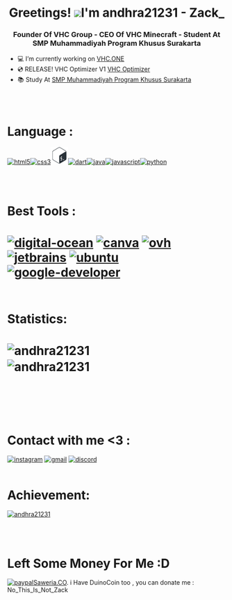 <h1 align="center">Greetings! <img src="https://media.giphy.com/media/hvRJCLFzcasrR4ia7z/giphy.gif" width="25px">I'm andhra21231 - Zack_</h1>
<h3 align="center">Founder Of VHC Group - CEO Of VHC Minecraft - Student At SMP Muhammadiyah Program Khusus Surakarta</h3>

 - 💻 I’m currently working on [VHC.ONE](https://developers.vhc.one)
 - 💿 RELEASE! VHC Optimizer V1 [VHC Optimizer](https://api.vhc.one/v1/optimizer.exe)
 - 📚 Study At [SMP Muhammadiyah Program Khusus Surakarta](https://smp.muhpksolo.sch.id/)

<br><br>
<h1 align="left">Language : </h1>
<p align="left"> <a href="https://html.spec.whatwg.org/"><img src="https://raw.githubusercontent.com/abranhe/programming-languages-logos/master/src/html/html.svg" alt="html5" width="40" height="40"></a><a href="https://www.w3.org/TR/CSS/#css"><img src="https://raw.githubusercontent.com/detain/svg-logos/master/svg/css-3.svg" alt="css3" width="40" height="40"></a><a href="https://www.gnu.org/software/bash/"><img src="https://raw.githubusercontent.com/devicons/devicon/master/icons/bash/bash-plain.svg" alt="bash" width="40" height="40"></a><a href="https://dart.dev"><img src="https://raw.githubusercontent.com/AliasIO/wappalyzer/master/src/drivers/webextension/images/icons/Dart.svg" alt="dart" width="40" height="40"></a><a href="https://java.com"><img src="https://raw.githubusercontent.com/abranhe/programming-languages-logos/master/src/java/java.svg" alt="java" width="40" height="40"></a><a href="https://www.ecma-international.org/publications-and-standards/standards/ecma-262/"><img src="https://raw.githubusercontent.com/detain/svg-logos/master/svg/logo-javascript.svg" alt="javascript" width="40" height="40"></a><a href="https://python.org"><img src="https://raw.githubusercontent.com/abranhe/programming-languages-logos/master/src/python/python.svg" alt="python" width="40" height="40"></a></p>

<br><br>
<h1 align="left">Best Tools : <h1>
 <p align="left"><a href="https://m.do.co/c/e45aacc403b9"><img src="https://www.vectorlogo.zone/logos/digitalocean/digitalocean-icon.svg" alt="digital-ocean" width="40" height="40"></a> <a href="https://www.canva.com/join/hmc-mmg-myw"><img src="https://www.vectorlogo.zone/logos/canva/canva-icon.svg" alt="canva" width="40" height="40"></a> <a href="https://ovh.com"> <img src="https://upload.wikimedia.org/wikipedia/en/f/f9/OVH_Logo.svg" alt="ovh" width="40" height="40"></a> <a href="https://jetbrains.com"><img src="https://raw.githubusercontent.com/gilbarbara/logos/master/logos/intellij-idea.svg" alt="jetbrains" width="40" height="40"></a> <a href="https://ubuntu.com"><img src="https://raw.githubusercontent.com/detain/svg-logos/master/svg/ubuntu-4.svg" alt="ubuntu" width="40" height="40"></a> <a href="https://developer.google.com"><img src="https://raw.githubusercontent.com/gilbarbara/logos/master/logos/google-developers.svg" alt="google-developer" width="40" height="40"></a>
<br><br>
<h1 align="left">Statistics: <h1>
 <img align="left" src="https://github-readme-stats.vercel.app/api/top-langs?username=andhra21231&show_icons=true&locale=en&layout=compact" alt="andhra21231" /><br><img align="center" src="https://github-readme-stats.vercel.app/api?username=andhra21231&show_icons=true&locale=en" alt="andhra21231" />
 
<br><br>
<h1 align="left">Contact with me <3 : </h1>
 <p align="left"><a href="https://instagram.com/zack_quaryx"><img src="https://raw.githubusercontent.com/rdimascio/icons/master/icons/instagram.svg" alt="instagram" width="40" height="40"></a> <a href="mailto:andhra@muhpksolo.sch.id"><img src="https://raw.githubusercontent.com/gilbarbara/logos/master/logos/google-gmail.svg" alt="gmail" width="40" height="40"></a> <a href="https://vhc.one/discord"><img src="https://raw.githubusercontent.com/rdimascio/icons/master/icons/color/discord.svg" alt="discord" width="40" height="40"> </a>
<br><br>
<h1 align="left">Achievement: </h1>
  <p align="left"> <a href="https://github.com/andhra21231"><img src="https://github-profile-trophy.vercel.app/?username=andhra21231" alt="andhra21231" /></a> </p>
<br><br>
 <h1 align="left">Left Some Money For Me :D </h1>
  <p align="left"><a href="https://paypal.me/rainver"><img src="https://raw.githubusercontent.com/AliasIO/wappalyzer/master/src/drivers/webextension/images/icons/PayPal.svg" alt="paypal" width="40" height="40"></a><a href="https://saweria.co/vhcid">Saweria.CO</a>. i Have DuinoCoin too , you can donate me : No_This_Is_Not_Zack
